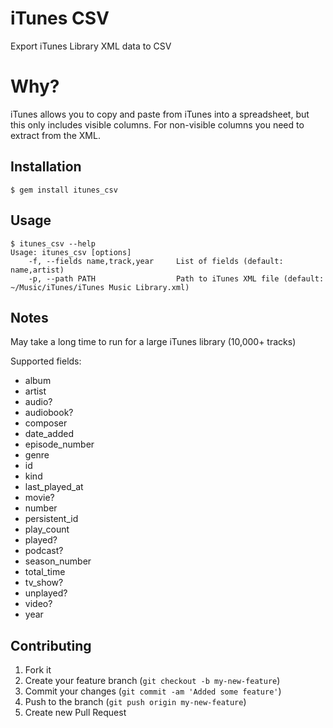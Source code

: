 # iTunes CSV

Export iTunes Library XML data to CSV

# Why?

iTunes allows you to copy and paste from iTunes into a spreadsheet, but this only includes visible columns. For non-visible columns you need to extract from the XML.

## Installation

    $ gem install itunes_csv

## Usage

    $ itunes_csv --help
    Usage: itunes_csv [options]
        -f, --fields name,track,year     List of fields (default: name,artist)
        -p, --path PATH                  Path to iTunes XML file (default: ~/Music/iTunes/iTunes Music Library.xml)

## Notes

May take a long time to run for a large iTunes library (10,000+ tracks)

Supported fields:

 * album
 * artist
 * audio?
 * audiobook?
 * composer
 * date_added
 * episode_number
 * genre
 * id
 * kind
 * last_played_at
 * movie?
 * number
 * persistent_id
 * play_count
 * played?
 * podcast?
 * season_number
 * total_time
 * tv_show?
 * unplayed?
 * video?
 * year

## Contributing

1. Fork it
2. Create your feature branch (`git checkout -b my-new-feature`)
3. Commit your changes (`git commit -am 'Added some feature'`)
4. Push to the branch (`git push origin my-new-feature`)
5. Create new Pull Request
